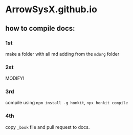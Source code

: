 # ArrowSysX.github.io

## how to compile docs:

### 1st
make a folder with all md adding from the `mdorg` folder
### 2st
MODIFY!
### 3rd
compile using `npm install -g honkit`, `npx honkit compile`
### 4th
copy `_book` file and pull request to docs.
